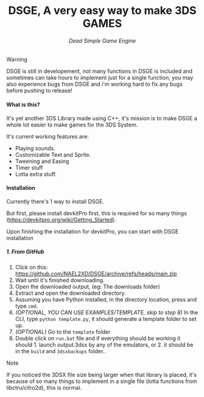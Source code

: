 <h1 align="center">
    DSGE, A very easy way to make 3DS GAMES
</h1>

<h6 align="center">
    Dead Simple Game Engine
</h6>

> [!WARNING] 
> DSGE is still in developement, not many functions in DSGE is included and sometimes can take hours to implement just for a single function, you may also experience bugs from DSGE and i'm working hard to fix any bugs before pushing to release!

#### What is this?
It's yet another 3DS Library made using C++, it's mission is to make DSGE a whole lot easier to make games for the 3DS System.

It's current working features are:
- Playing sounds.
- Customizable Text and Sprite.
- Tweening and Easing
- Timer stuff
- Lotta extra stuff.

#### Installation
Currently there's 1 way to install DSGE.

But first, please install devkitPro first, this is required for so many things (https://devkitpro.org/wiki/Getting_Started).

Upon finishing the installation for devkitPro, you can start with DSGE installation

##### 1. From GitHub
1. Click on this: https://github.com/NAEL2XD/DSGE/archive/refs/heads/main.zip
2. Wait until it's finished downloading.
3. Open the downloaded output, (eg: The downloads folder)
4. Extract and open the downloaded directory.
5. Assuming you have Python installed, in the directory location, press and type `cmd`.
6. *(OPTIONAL, YOU CAN USE EXAMPLES/TEMPLATE, skip to step 8)* In the CLI, type `python template.py`, it should generate a template folder to set up.
7. *(OPTIONAL)* Go to the `template` folder
8. Double click on `run.bat` file and if everything should be working it should 1. launch output.3dsx by any of the emulators, or 2. it should be in the `build` and `3dsxbackups` folder..

> [!NOTE] 
> If you noticed the 3DSX file size being larger when that library is placed, it's because of so many things to implement in a single file (lotta functions from libctru/citro2d), this is normal.